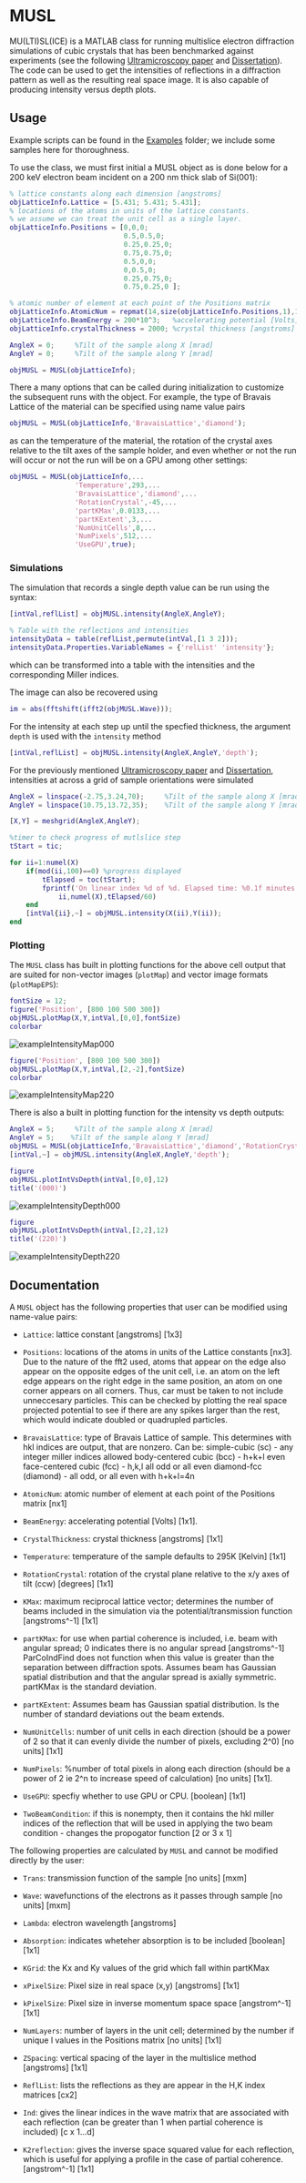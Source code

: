 # MUSL

MU(LTI)SL(ICE) is a MATLAB class for running multislice electron diffraction simulations of cubic crystals that has been benchmarked against experiments (see the following [Ultramicroscopy paper](https://doi.org/10.1016/j.ultramic.2021.113211) and [Dissertation](https://repository.asu.edu/items/62749)). The code can be used to get the intensities of reflections in a diffraction pattern as well as the resulting real space image. It is also capable of producing intensity versus depth plots. 

## Usage

Example scripts can be found in the [Examples](Examples/) folder; we include some samples here for thoroughness.

To use the class, we must first initial a MUSL object as is done below for a 200 keV electron beam incident on a 200 nm thick slab of Si(001):

````matlab
% lattice constants along each dimension [angstroms]
objLatticeInfo.Lattice = [5.431; 5.431; 5.431]; 
% locations of the atoms in units of the lattice constants.
% we assume we can treat the unit cell as a single layer.
objLatticeInfo.Positions = [0,0,0;              
                            0.5,0.5,0;         
                            0.25,0.25,0;
                            0.75,0.75,0;
                            0.5,0,0;
                            0,0.5,0;
                            0.25,0.75,0;
                            0.75,0.25,0 ];

% atomic number of element at each point of the Positions matrix
objLatticeInfo.AtomicNum = repmat(14,size(objLatticeInfo.Positions,1),1);
objLatticeInfo.BeamEnergy = 200*10^3;   %accelerating potential [Volts]
objLatticeInfo.crystalThickness = 2000; %crystal thickness [angstroms]

AngleX = 0;     %Tilt of the sample along X [mrad]
AngleY = 0;     %Tilt of the sample along Y [mrad]

objMUSL = MUSL(objLatticeInfo);
````

There a many options that can be called during initialization to customize the subsequent runs with the object. For example, the type of Bravais Lattice of the material can be specified using name value pairs

````matlab
objMUSL = MUSL(objLatticeInfo,'BravaisLattice','diamond');
````

as can the temperature of the material, the rotation of the crystal axes relative to the tilt axes of the sample holder, and even whether or not the run will occur or not the run will be on a GPU among other settings:

````matlab
objMUSL = MUSL(objLatticeInfo,...
                'Temperature',293,...
                'BravaisLattice','diamond',...
                'RotationCrystal',-45,...
                'partKMax',0.0133,...
                'partKExtent',3,...
                'NumUnitCells',8,...
                'NumPixels',512,...
                'UseGPU',true);
````

### Simulations

The simulation that records a single depth value can be run using the syntax:

````matlab
[intVal,reflList] = objMUSL.intensity(AngleX,AngleY);

% Table with the reflections and intensities
intensityData = table(reflList,permute(intVal,[1 3 2]));
intensityData.Properties.VariableNames = {'relList' 'intensity'};
````
which can be transformed into a table with the intensities and the corresponding Miller indices.

The image can also be recovered using 

````matlab
im = abs(fftshift(ifft2(objMUSL.Wave)));
````

For the intensity at each step up until the specfied thickness, the argument `depth` is used with the `intensity` method

````matlab
[intVal,reflList] = objMUSL.intensity(AngleX,AngleY,'depth');
````

For the previously mentioned [Ultramicroscopy paper](https://doi.org/10.1016/j.ultramic.2021.113211) and [Dissertation](https://repository.asu.edu/items/62749), intensities at across a grid of sample orientations were simulated 

````matlab
AngleX = linspace(-2.75,3.24,70);     %Tilt of the sample along X [mrad]
AngleY = linspace(10.75,13.72,35);    %Tilt of the sample along Y [mrad]

[X,Y] = meshgrid(AngleX,AngleY);

%timer to check progress of mutlslice step
tStart = tic;

for ii=1:numel(X)
    if(mod(ii,100)==0) %progress displayed
        tElapsed = toc(tStart);
        fprintf('On linear index %d of %d. Elapsed time: %0.1f minutes \n',...
            ii,numel(X),tElapsed/60)
    end
    [intVal{ii},~] = objMUSL.intensity(X(ii),Y(ii));
end
````

### Plotting

The `MUSL` class has built in plotting functions for the above cell output that are suited for non-vector images (`plotMap`) and vector image formats (`plotMapEPS`):

````matlab
fontSize = 12;
figure('Position', [800 100 500 300])
objMUSL.plotMap(X,Y,intVal,[0,0],fontSize)
colorbar
````
![exampleIntensityMap000](images/intensityMapExample000.png )

````matlab
figure('Position', [800 100 500 300])
objMUSL.plotMap(X,Y,intVal,[2,-2],fontSize)
colorbar
````
![exampleIntensityMap220](images/intensityMapExample220.png )

There is also a built in plotting function for the intensity vs depth outputs:

````matlab 
AngleX = 5;     %Tilt of the sample along X [mrad]
AngleY = 5;    %Tilt of the sample along Y [mrad]
objMUSL = MUSL(objLatticeInfo,'BravaisLattice','diamond','RotationCrystal',-45);
[intVal,~] = objMUSL.intensity(AngleX,AngleY,'depth');
````

````matlab
figure
objMUSL.plotIntVsDepth(intVal,[0,0],12)
title('(000)')
````

![exampleIntensityDepth000](images/intensityDepthExample000.png )

````matlab
figure
objMUSL.plotIntVsDepth(intVal,[2,2],12)
title('(220)')
````

![exampleIntensityDepth220](images/intensityDepthExample220.png )

## Documentation

  A `MUSL` object has the following properties that user can be modified using name-value pairs:
  
  - `Lattice`: lattice constant [angstroms] [1x3]
  
  - `Positions`: locations of the atoms in units of the Lattice constants
      [nx3]. Due to the nature of the fft2 used, atoms that appear on the
      edge also appear on the opposite edges of the unit cell, i.e. an
      atom on the left edge appears on the right edge in the same
      position, an atom on one corner appears on all corners. Thus, car
      must be taken to not include unneccesary particles. This can be
      checked by plotting the real space projected potential to see if 
      there are any spikes larger than the rest, which would indicate
      doubled or quadrupled particles.
      
  - `BravaisLattice`: type of Bravais Lattice of sample. This determines with 
      hkl indices are output, that are nonzero. Can be:
          simple-cubic (sc) - any integer miller indices allowed
          body-centered cubic (bcc) - h+k+l even
          face-centered cubic (fcc) - h,k,l all odd or all even
          diamond-fcc (diamond) - all odd, or all even with h+k+l=4n
          
  - `AtomicNum`: atomic number of element at each point of the Positions 
      matrix [nx1]
      
  - `BeamEnergy`: accelerating potential [Volts] [1x1].
  
  - `CrystalThickness`: crystal thickness [angstroms] [1x1]
  
  - `Temperature`: temperature of the sample defaults to 295K [Kelvin] [1x1]

  - `RotationCrystal`: rotation of the crystal plane relative to the x/y axes
      of tilt (ccw) [degrees] [1x1]
      
  - `KMax`: maximum reciprocal lattice vector; determines the number of beams 
      included in the simulation via the potential/transmission function 
      [angstroms^-1] [1x1]
      
  - `partKMax`: for use when partial coherence is included, i.e. beam with 
      angular spread; 0 indicates there is no angular spread [angstroms^-1]
      ParCoIndFind does not function when this value is greater than the
      separation between diffraction spots. Assumes beam has Gaussian
      spatial distribution and that the angular spread is axially 
      symmetric. partKMax is the standard deviation.
      
  - `partKExtent`: Assumes beam has Gaussian spatial distribution. Is the
      number of standard deviations out the beam extends. 
      
  - `NumUnitCells`: number of unit cells in each direction (should be a 
      power of 2 so that it can evenly divide the number of pixels,
      excluding 2^0) [no units] [1x1]
      
  - `NumPixels`: %number of total pixels in along each direction (should be 
      a power of 2 ie 2^n to increase speed of calculation) [no units]
      [1x1].
      
  - `UseGPU`: specfiy whether to use GPU or CPU. [boolean] [1x1]
  
  - `TwoBeamCondition`: if this is nonempty, then it contains the hkl miller
      indices of the reflection that will be used in applying the two
      beam condition - changes the propogator function [2 or 3 x 1]

The following properties are calculated by `MUSL` and cannot be modified directly by the user:
  
  - `Trans`: transmission function of the sample [no units] [mxm]
  
  - `Wave`: wavefunctions of the electrons as it passes through sample [no
      units] [mxm]
      
  - `Lambda`: electron wavelength [angstroms]
  
  - `Absorption`: indicates wheteher absorption is to be included [boolean]
      [1x1]
      
  - `KGrid`: the Kx and Ky values of the grid which fall within partKMax 
  
  - `xPixelSize`: Pixel size in real space (x,y) [angstroms] [1x1]
  
  - `kPixelSize`: Pixel size in inverse momentum space space [angstrom^-1] [1x1]
  
  - `NumLayers`: number of layers in the unit cell; determined by the number
      if unique l values in the Positions matrix [no units] [1x1]
      
  - `ZSpacing`: vertical spacing of the layer in the multislice method
      [angstroms] [1x1]
  
  - `ReflList`: lists the reflections as they are appear in the H,K index
      matrices [cx2]
      
  - `Ind`: gives the linear indices in the wave matrix that are associated
      with each reflection (can be greater than 1 when partial coherence
      is included) [c x 1...d]
      
  - `K2reflection`: gives the inverse space squared value for each
      reflection, which is useful for applying a profile in the case of
      partial coherence. [angstrom^-1] [1x1]
